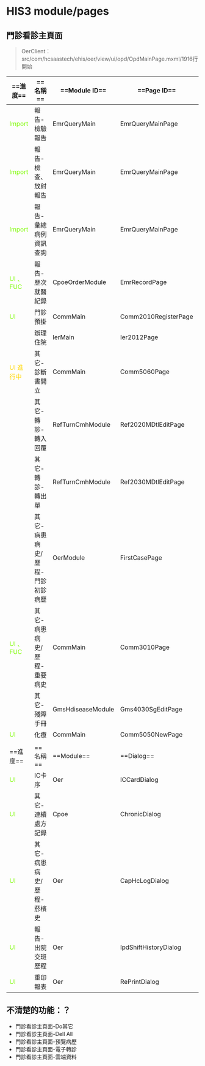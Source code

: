 # HIS3 module/pages

## 門診看診主頁面

> OerClient：src/com/hcsaastech/ehis/oer/view/ui/opd/OpdMainPage.mxml/1916行開始

| ==進度==                                       | ==名稱==                        | ==Module ID==     | ==Page ID==           | ==DB Table==                                          |
| ---------------------------------------------- | ------------------------------- | ----------------- | --------------------- | ----------------------------------------------------- |
| <font style="color:LawnGreen"> Import</font>   | 報告-檢驗報告                   | EmrQueryMain      | EmrQueryMainPage      |                                                       |
| <font style="color:LawnGreen"> Import</font>   | 報告-檢查、放射報告             | EmrQueryMain      | EmrQueryMainPage      |                                                       |
| <font style="color:LawnGreen"> Import</font>   | 報告-彙總病例資訊查詢           | EmrQueryMain      | EmrQueryMainPage      |                                                       |
| <font style="color:LawnGreen"> UI 、FUC</font> | 報告-歷次就醫紀錄               | CpoeOrderModule   | EmrRecordPage         |                                                       |
| <font style="color:LawnGreen"> UI </font>      | 門診預掛                        | CommMain          | Comm2010RegisterPage  |                                                       |
|                                                | 辦理住院                        | IerMain           | Ier2012Page           |                                                       |
| <font style="color:gold;">UI 進行中</font>     | 其它-診斷書開立                 | CommMain          | Comm5060Page          |                                                       |
|                                                | 其它-轉診-轉入回覆              | RefTurnCmhModule  | Ref2020MDtlEditPage   |                                                       |
|                                                | 其它-轉診-轉出單                | RefTurnCmhModule  | Ref2030MDtlEditPage   |                                                       |
|                                                | 其它-病患病史/歷程-門診初診病歷 | OerModule         | FirstCasePage         |                                                       |
| <font style="color:LawnGreen"> UI 、FUC</font> | 其它-病患病史/歷程-重要病史     | CommMain          | Comm3010Page          | EMR_PAT_DISEASE_VIEW<br />COM_ORDERINDICATIONBAS_VIEW |
|                                                | 其它-殘障手冊                   | GmsHdiseaseModule | Gms4030SgEditPage     |                                                       |
| <font style="color:LawnGreen"> UI </font>      | 化療                            | CommMain          | Comm5050NewPage       |                                                       |
|                                                |                                 |                   |                       |                                                       |
| ==進度==                                       | ==名稱==                        | ==Module==        | ==Dialog==            | ==DB Table==                                          |
| <font style="color:LawnGreen"> UI </font>      | IC卡序                          | Oer               | ICCardDialog          |                                                       |
| <font style="color:LawnGreen"> UI </font>      | 其它-連續處方記錄               | Cpoe              | ChronicDialog         |                                                       |
| <font style="color:LawnGreen"> UI </font>      | 其它-病患病史/歷程-菸檳史       | Oer               | CapHcLogDialog        |                                                       |
| <font style="color:LawnGreen"> UI </font>      | 報告-出院交班歷程               | Oer               | IpdShiftHistoryDialog |                                                       |
| <font style="color:LawnGreen"> UI </font>      | 重印報表                        | Oer               | RePrintDialog         |                                                       |





## 不清楚的功能：？

- 門診看診主頁面-Do其它
- 門診看診主頁面-Dell All
- 門診看診主頁面-預覽病歷
- 門診看診主頁面-電子轉診
- 門診看診主頁面-雲端資料

